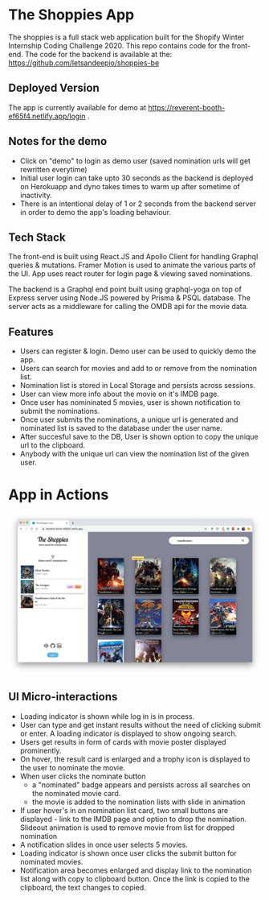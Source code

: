 # The Shoppies App

The shoppies is a full stack web application built for the Shopify Winter Internship Coding Challenge 2020. This repo contains code for the front-end. The code for the backend is available at the: https://github.com/letsandeepio/shoppies-be

## Deployed Version

The app is currently available for demo at https://reverent-booth-ef65f4.netlify.app/login .

## Notes for the demo

- Click on "demo" to login as demo user (saved nomination urls will get rewritten everytime)
- Initial user login can take upto 30 seconds as the backend is deployed on Herokuapp and dyno takes times to warm up after sometime of inactivity.
- There is an intentional delay of 1 or 2 seconds from the backend server in order to demo the app's loading behaviour.

## Tech Stack

The front-end is built using React.JS and Apollo Client for handling Graphql queries & mutations. Framer Motion is used to animate the various parts of the UI. App uses react router for login page & viewing saved nominations.

The backend is a Graphql end point built using graphql-yoga on top of Express server using Node.JS powered by Prisma & PSQL database. The server acts as a middleware for calling the OMDB api for the movie data.

## Features

- Users can register & login. Demo user can be used to quickly demo the app.
- Users can search for movies and add to or remove from the nomination list.
- Nomination list is stored in Local Storage and persists across sessions.
- User can view more info about the movie on it's IMDB page.
- Once user has nomininated 5 movies, user is shown notification to submit the nominations.
- Once user submits the nominations, a unique url is generated and nominated list is saved to the database under the user name.
- After succesful save to the DB, User is shown option to copy the unique url to the clipboard.
- Anybody with the unique url can view the nomination list of the given user.

# App in Actions

![welcome](https://raw.githubusercontent.com/letsandeepio/shoppies-fe/master/documentation/app-in-action.png?token=ALTCEDSBQGM5WIAV7TFW4A27LY4XE)

## UI Micro-interactions

- Loading indicator is shown while log in is in process.
- User can type and get instant results without the need of clicking submit or enter. A loading indicator is displayed to show ongoing search.
- Users get results in form of cards with movie poster displayed prominently.
- On hover, the result card is enlarged and a trophy icon is displayed to the user to nominate the movie.
- When user clicks the nominate button
  - a "nominated" badge appears and persists across all searches on the nominated movie card.
  - the movie is added to the nomination lists with slide in animation
- If user hover's in on nomination list card, two small buttons are displayed - link to the IMDB page and option to drop the nomination. Slideout animation is used to remove movie from list for dropped nomination
- A notification slides in once user selects 5 movies.
- Loading indicator is shown once user clicks the submit button for nominated movies.
- Notification area becomes enlarged and display link to the nomination list along with copy to clipboard button. Once the link is copied to the clipboard, the text changes to copied.
